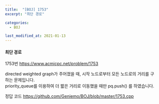 ```yaml
---
title:  "[BOJ] 1753"
excerpt: "최단 경로"

categories:
  - BOJ

last_modified_at: 2021-01-13
---
```


#### 최단 경로

1753번 <https://www.acmicpc.net/problem/1753>

directed weighted graph가 주어졌을 때, 시작 노드로부터 모든 노드로의 거리를 구하는 문제입니다.<br>
priority_queue를 이용하여 더 짧은 거리로 이동했을 때만 pq.push() 를 하였습니다.

정답 코드 <https://github.com/Geniemo/BOJ/blob/master/1753.cpp>